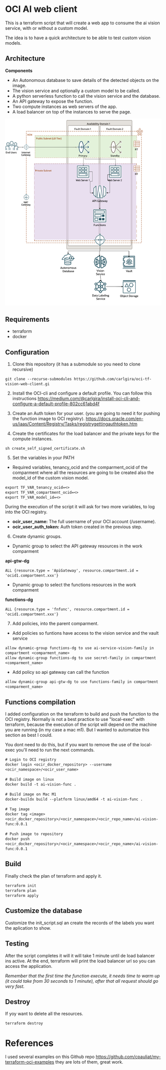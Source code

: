 # OCI AI web client

This is a terraform script that will create a web app to consume the ai vision service, with or without a custom model.

The idea is to have a quick architecture to be able to test custom vision models.

## Architecture

**Components**
- An Autonomous database to save details of the detected objects on the image.
- The vision service and optionally a custom model to be called.
- A python serverless function to call the vision service and the database.
- An API gateway to expose the function.
- Two compute instances as web servers of the app.
- A load balancer on top of the instances to serve the page.

![architecture drawio](architecture.drawio.png)

## Requirements

- terraform
- docker

## Configuration

1. Clone this repository (it has a submodule so you need to clone recursive)

```
git clone --recurse-submodules https://github.com/carlgira/oci-tf-vision-web-client.gi
```

2. Install the OCI-cli and configure a default profile. You can follow this instructions https://medium.com/@carlgira/install-oci-cli-and-configure-a-default-profile-802cc61abd4f

3. Create an Auth token for your user. (you are going to need it for pushing the function image to OCI registry). https://docs.oracle.com/en-us/iaas/Content/Registry/Tasks/registrygettingauthtoken.htm

4. Create the certificates for the load balancer and the private keys for the compute instances.
```
sh create_self_signed_certificate.sh
```

5. Set the variables in your PATH

- Required variables, tenancy_ocid and the comparment_ocid of the comparment where all the resources are going to be created also the model_id of the custom vision model.
```
export TF_VAR_tenancy_ocid=<>
export TF_VAR_compartment_ocid=<>
export TF_VAR_model_id=<>
```

During the execution of the script it will ask for two more variables, to log into the OCI registry.

- **ocir_user_name:** The full username of your OCI account (<namespace>/username).
- **ocir_user_auth_token:** Auth token created in the previous step.

6. Create dynamic groups.

- Dynamic group to select the API gateway resources in the work comparment

**api-gtw-dg**
```
ALL {resource.type = 'ApiGateway', resource.compartment.id = 'ocid1.compartment.xxx'}
```
- Dynamic group to select the functions resources in the work comparment

**functions-dg**
```
ALL {resource.type = 'fnfunc', resource.compartment.id = 'ocid1.compartment.xxx'}
```

7. Add policies, into the parent comparment.

- Add policies so funtions have access to the vision service and the vault service
```
allow dynamic-group functions-dg to use ai-service-vision-family in compartment <comparment_name>
allow dynamic-group functions-dg to use secret-family in compartment <comparment_name>
```

- Add policy so api gateway can call the function
```
allow dynamic-group api-gtw-dg to use functions-family in compartment <comparment_name>
```

## Functions compilation
I added configuration on the terraform to build and push the function to the OCI registry. Normally is not a best practice to use "local-exec" with terraform, because the execution of the script will depend on the machine you are running (in my case a mac m1). But I wanted to automatize this section as best I could.

You dont need to do this, but if you want to remove the use of the local-exec you'll need to run the next commands.

```
# Login to OCI registry
docker login <ocir_docker_repository> --username <ocir_namespace>/<ocir_user_name>

# Build image on linux
docker build -t ai-vision-func .

# Build image on Mac M1
docker-buildx build --platform linux/amd64 -t ai-vision-func .

# Tag image
docker tag <image> <ocir_docker_repository>/<ocir_namespace>/<ocir_repo_name>/ai-vision-func:0.0.1

# Push image to repository
docker push <ocir_docker_repository>/<ocir_namespace>/<ocir_repo_name>/ai-vision-func:0.0.1
```

## Build
Finally check the plan of terraform and apply it.

```
terraform init
terraform plan
terraform apply
```

## Customize the database
Customize the init_script.sql an create the records of the labels you want the aplication to show.


## Testing

After the script completes it will it will take 1 minute until de load balancer ins active. At the end, terraform will print the load balancer url so you can access the application.

*Remember that the first time the function execute, it needs time to warm up (it could take from 30 seconds to 1 minute), after that all request should go very fast.*


## Destroy
If yoy want to delete all the resources. 
```
terraform destroy
```

# References

I used several examples on this Github repo https://github.com/cpauliat/my-terraform-oci-examples they are lots of them, great work.


